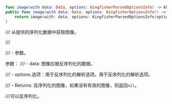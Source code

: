 ```swift
func image(with data: Data, options: KingfisherParsedOptionsInfo) -> KFCrossPlatformImage?
public func image(with data: Data, options: KingfisherOptionsInfo?) -> KFCrossPlatformImage? {
    return image(with: data, options: KingfisherParsedOptionsInfo(options))
}
```

/// 从提供的序列化数据中获取图像。

///

/// - 参数。

参数： /// - data: 图像应被反序列化的数据。

/// - options.选项：用于反序列化的解析选项。用于反序列化的解析选项。

/// - Returns: 反序列化的图像，如果没有有效的图像，则返回`nil`。

///可以反序列化。